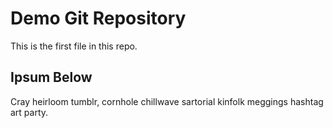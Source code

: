 # Demo Git Repository
This is the first file in this repo.

## Ipsum Below

Cray heirloom tumblr, cornhole chillwave sartorial kinfolk meggings hashtag art party. 